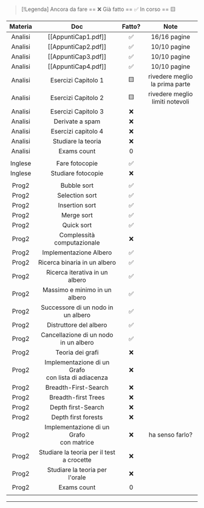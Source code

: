 
> [!Legenda]
> Ancora da fare == ❌ 
> Già fatto == ✅
> In corso == 🟨
> 

| Materia |                          Doc                           | Fatto? |              Note               |
| :-----: | :----------------------------------------------------: | :----: | :-----------------------------: |
| Analisi |                  [[AppuntiCap1.pdf]]                   |   ✅    |          16/16 pagine           |
| Analisi |                  [[AppuntiCap2.pdf]]                   |   ✅    |          10/10 pagine           |
| Analisi |                  [[AppuntiCap3.pdf]]                   |   ✅    |          10/10 pagine           |
| Analisi |                  [[AppuntiCap4.pdf]]                   |   ✅    |          10/10 pagine           |
| Analisi |                  Esercizi Capitolo 1                   |   🟨   | rivedere meglio la prima parte  |
| Analisi |                  Esercizi Capitolo 2                   |   🟨   | rivedere meglio limiti notevoli |
| Analisi |                  Esercizi Capitolo 3                   |   ❌    |                                 |
| Analisi |                    Derivate a spam                     |   ❌    |                                 |
| Analisi |                  Esercizi capitolo 4                   |   ❌    |                                 |
| Analisi |                   Studiare la teoria                   |   ❌    |                                 |
| Analisi |                      Exams count                       |   0    |                                 |
|         |                                                        |        |                                 |
| Inglese |                     Fare fotocopie                     |   ✅    |                                 |
| Inglese |                   Studiare fotocopie                   |   ❌    |                                 |
|         |                                                        |        |                                 |
|  Prog2  |                      Bubble sort                       |   ✅    |                                 |
|  Prog2  |                     Selection sort                     |   ✅    |                                 |
|  Prog2  |                     Insertion sort                     |   ✅    |                                 |
|  Prog2  |                       Merge sort                       |   ✅    |                                 |
|  Prog2  |                       Quick sort                       |   ✅    |                                 |
|  Prog2  |               Complessità computazionale               |   ❌    |                                 |
|  Prog2  |                 Implementazione Albero                 |   ✅    |                                 |
|  Prog2  |              Ricerca binaria in un albero              |   ✅    |                                 |
|  Prog2  |             Ricerca iterativa in un albero             |   ✅    |                                 |
|  Prog2  |             Massimo e minimo in un albero              |   ✅    |                                 |
|  Prog2  |           Successore di un nodo in un albero           |   ✅    |                                 |
|  Prog2  |                 Distruttore del albero                 |   ✅    |                                 |
|  Prog2  |         Cancellazione di un nodo in un albero          |   ✅    |                                 |
|  Prog2  |                    Teoria dei grafi                    |   ❌    |                                 |
|  Prog2  | Implementazione di un Grafo <br>con lista di adiacenza |   ❌    |                                 |
|  Prog2  |                  Breadth-First-Search                  |   ❌    |                                 |
|  Prog2  |                  Breadth-first Trees                   |   ❌    |                                 |
|  Prog2  |                   Depth first-Search                   |   ❌    |                                 |
|  Prog2  |                  Depth first forests                   |   ❌    |                                 |
|  Prog2  |      Implementazione di un Grafo <br>con matrice       |   ❌    |         ha senso farlo?         |
|  Prog2  |       Studiare la teoria per il test a crocette        |   ❌    |                                 |
|  Prog2  |             Studiare la teoria per l'orale             |   ❌    |                                 |
|  Prog2  |                      Exams count                       |   0    |                                 |
|         |                                                        |        |                                 |



---

